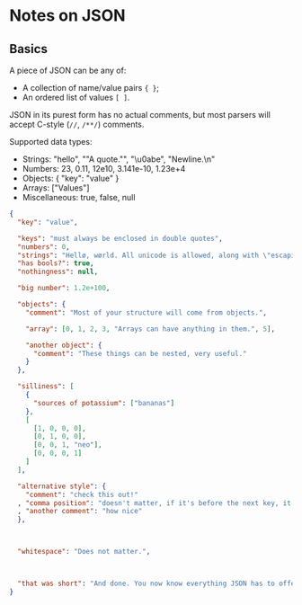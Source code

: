 # Notes on JSON

## Basics

A piece of JSON can be any of:

- A collection of name/value pairs `{ }`;
- An ordered list of values `[ ]`.

JSON in its purest form has no actual comments, but most parsers will accept C-style (`//`, `/**/`) comments.

Supported data types:

- Strings: "hello", "\"A quote.\"", "\u0abe", "Newline.\n"
- Numbers: 23, 0.11, 12e10, 3.141e-10, 1.23e+4
- Objects: { "key": "value" }
- Arrays: ["Values"]
- Miscellaneous: true, false, null

```json
{
  "key": "value",

  "keys": "must always be enclosed in double quotes",
  "numbers": 0,
  "strings": "Hellø, wørld. All unicode is allowed, along with \"escaping\".",
  "has bools?": true,
  "nothingness": null,

  "big number": 1.2e+100,

  "objects": {
    "comment": "Most of your structure will come from objects.",

    "array": [0, 1, 2, 3, "Arrays can have anything in them.", 5],

    "another object": {
      "comment": "These things can be nested, very useful."
    }
  },

  "silliness": [
    {
      "sources of potassium": ["bananas"]
    },
    [
      [1, 0, 0, 0],
      [0, 1, 0, 0],
      [0, 0, 1, "neo"],
      [0, 0, 0, 1]
    ]
  ],

  "alternative style": {
    "comment": "check this out!"
  , "comma position": "doesn't matter, if it's before the next key, it's valid"
  , "another comment": "how nice"
  },



  "whitespace": "Does not matter.",



  "that was short": "And done. You now know everything JSON has to offer."
}
```
